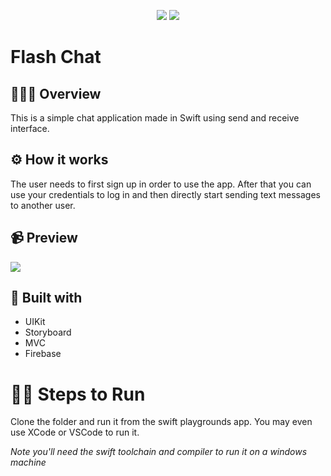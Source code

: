 <p align="center">
    <img src="https://img.shields.io/badge/Swift-5.5-ff69b4.svg" />
    <img src="https://img.shields.io/github/repo-size/sougatoroy3/FlashCh4T?color=orange">
</p>

<h1>Flash Chat</h1>

## 💁🏽‍♂️ Overview

This is a simple chat application made in Swift using send and receive interface. 

## ⚙️ How it works

The user needs to first sign up in order to use the app. After that you can use your credentials to log in and then directly start sending text messages to another user.

## 📹 Preview

![](https://media.giphy.com/media/eOOlpcVHJuWDlEhVvu/giphy.gif)

## 🔨 Built with

* UIKit
* Storyboard
* MVC
* Firebase

# 🧑‍💻 Steps to Run
Clone the folder and run it from the swift playgrounds app.
You may even use XCode or VSCode to run it.

*Note you'll need the swift toolchain and compiler to run it on a windows machine*


